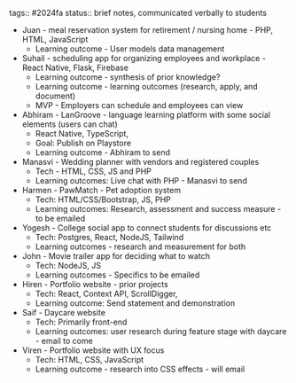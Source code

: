 tags:: #2024fa
status:: brief notes, communicated verbally to students

- Juan - meal reservation system for retirement / nursing home - PHP, HTML, JavaScript
	- Learning outcome - User models data management
- Suhail - scheduling app for organizing employees and workplace - React Native, Flask, Firebase
	- Learning outcome - synthesis of prior knowledge?
	- Learning outcome - learning outcomes (research, apply, and document)
	- MVP - Employers can schedule and employees can view
- Abhiram - LanGroove - language learning platform with some social elements (users can chat)
	- React Native, TypeScript,
	- Goal: Publish on Playstore
	- Learning outcome - Abhiram to send
- Manasvi - Wedding planner with vendors and registered couples
	- Tech - HTML, CSS, JS and PHP
	- Learning outcomes: Live chat with PHP -  Manasvi to send
- Harmen - PawMatch - Pet adoption system
	- Tech: HTML/CSS/Bootstrap, JS, PHP
	- Learning outcomes: Research, assessment and success measure - to be emailed
- Yogesh - College social app to connect students for discussions etc
	- Tech: Postgres, React, NodeJS, Tailwind
	- Learning outcomes - research and measurement for both
- John - Movie trailer app for deciding what to watch
	- Tech: NodeJS, JS
	- Learning outcomes - Specifics to be emailed
- Hiren - Portfolio website - prior projects
	- Tech: React, Context API, ScrollDigger,
	- Learning outcome: Send statement and demonstration
- Saif - Daycare website
	- Tech: Primarily front-end
	- Learning outcomes: user research during feature stage with daycare - email to come
- Viren - Portfolio website with UX focus
	- Tech: HTML, CSS, JavaScript
	- Learning outcome - research into CSS effects - will email